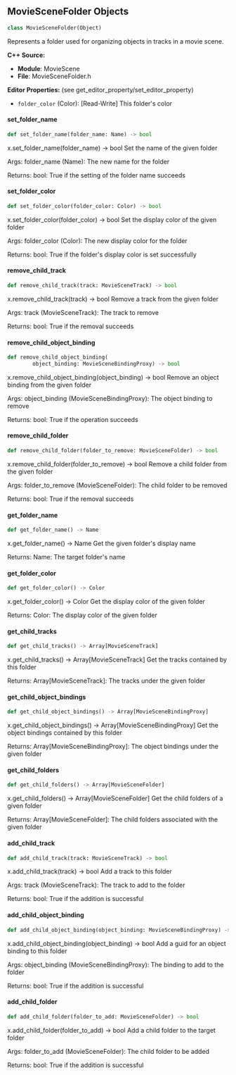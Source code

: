 ## MovieSceneFolder Objects

```python
class MovieSceneFolder(Object)
```

Represents a folder used for organizing objects in tracks in a movie scene.

**C++ Source:**

- **Module**: MovieScene
- **File**: MovieSceneFolder.h

**Editor Properties:** (see get_editor_property/set_editor_property)

- ``folder_color`` (Color):  [Read-Write] This folder's color

<a id="unreal.MovieSceneFolder.set_folder_name"></a>

#### set_folder_name

```python
def set_folder_name(folder_name: Name) -> bool
```

x.set_folder_name(folder_name) -> bool
Set the name of the given folder

Args:
    folder_name (Name): The new name for the folder

Returns:
    bool: True if the setting of the folder name succeeds

<a id="unreal.MovieSceneFolder.set_folder_color"></a>

#### set_folder_color

```python
def set_folder_color(folder_color: Color) -> bool
```

x.set_folder_color(folder_color) -> bool
Set the display color of the given folder

Args:
    folder_color (Color): The new display color for the folder

Returns:
    bool: True if the folder's display color is set successfully

<a id="unreal.MovieSceneFolder.remove_child_track"></a>

#### remove_child_track

```python
def remove_child_track(track: MovieSceneTrack) -> bool
```

x.remove_child_track(track) -> bool
Remove a track from the given folder

Args:
    track (MovieSceneTrack): The track to remove

Returns:
    bool: True if the removal succeeds

<a id="unreal.MovieSceneFolder.remove_child_object_binding"></a>

#### remove_child_object_binding

```python
def remove_child_object_binding(
        object_binding: MovieSceneBindingProxy) -> bool
```

x.remove_child_object_binding(object_binding) -> bool
Remove an object binding from the given folder

Args:
    object_binding (MovieSceneBindingProxy): The object binding to remove

Returns:
    bool: True if the operation succeeds

<a id="unreal.MovieSceneFolder.remove_child_folder"></a>

#### remove_child_folder

```python
def remove_child_folder(folder_to_remove: MovieSceneFolder) -> bool
```

x.remove_child_folder(folder_to_remove) -> bool
Remove a child folder from the given folder

Args:
    folder_to_remove (MovieSceneFolder): The child folder to be removed

Returns:
    bool: True if the removal succeeds

<a id="unreal.MovieSceneFolder.get_folder_name"></a>

#### get_folder_name

```python
def get_folder_name() -> Name
```

x.get_folder_name() -> Name
Get the given folder's display name

Returns:
    Name: The target folder's name

<a id="unreal.MovieSceneFolder.get_folder_color"></a>

#### get_folder_color

```python
def get_folder_color() -> Color
```

x.get_folder_color() -> Color
Get the display color of the given folder

Returns:
    Color: The display color of the given folder

<a id="unreal.MovieSceneFolder.get_child_tracks"></a>

#### get_child_tracks

```python
def get_child_tracks() -> Array[MovieSceneTrack]
```

x.get_child_tracks() -> Array[MovieSceneTrack]
Get the tracks contained by this folder

Returns:
    Array[MovieSceneTrack]: The tracks under the given folder

<a id="unreal.MovieSceneFolder.get_child_object_bindings"></a>

#### get_child_object_bindings

```python
def get_child_object_bindings() -> Array[MovieSceneBindingProxy]
```

x.get_child_object_bindings() -> Array[MovieSceneBindingProxy]
Get the object bindings contained by this folder

Returns:
    Array[MovieSceneBindingProxy]: The object bindings under the given folder

<a id="unreal.MovieSceneFolder.get_child_folders"></a>

#### get_child_folders

```python
def get_child_folders() -> Array[MovieSceneFolder]
```

x.get_child_folders() -> Array[MovieSceneFolder]
Get the child folders of a given folder

Returns:
    Array[MovieSceneFolder]: The child folders associated with the given folder

<a id="unreal.MovieSceneFolder.add_child_track"></a>

#### add_child_track

```python
def add_child_track(track: MovieSceneTrack) -> bool
```

x.add_child_track(track) -> bool
Add a track to this folder

Args:
    track (MovieSceneTrack): The track to add to the folder

Returns:
    bool: True if the addition is successful

<a id="unreal.MovieSceneFolder.add_child_object_binding"></a>

#### add_child_object_binding

```python
def add_child_object_binding(object_binding: MovieSceneBindingProxy) -> bool
```

x.add_child_object_binding(object_binding) -> bool
Add a guid for an object binding to this folder

Args:
    object_binding (MovieSceneBindingProxy): The binding to add to the folder

Returns:
    bool: True if the addition is successful

<a id="unreal.MovieSceneFolder.add_child_folder"></a>

#### add_child_folder

```python
def add_child_folder(folder_to_add: MovieSceneFolder) -> bool
```

x.add_child_folder(folder_to_add) -> bool
Add a child folder to the target folder

Args:
    folder_to_add (MovieSceneFolder): The child folder to be added

Returns:
    bool: True if the addition is successful

<a id="unreal.MovieSceneMetaData"></a>